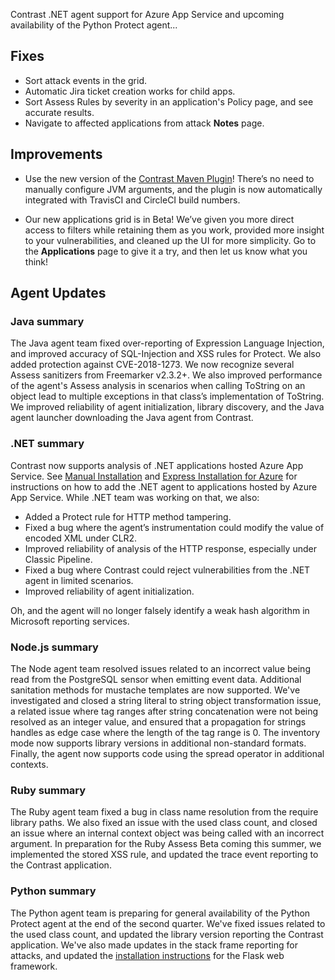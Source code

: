 <!--
title: "Contrast 3.5.2 - May 2018"
description: "Contrast 3.5.2 May 2018"
tags: "3.5.2 May Release Notes"
-->

Contrast .NET agent support for Azure App Service and upcoming availability of the Python Protect agent...

## Fixes

* Sort attack events in the grid. 
* Automatic Jira ticket creation works for child apps.
* Sort Assess Rules by severity in an application's Policy page, and see accurate results. 
* Navigate to affected applications from attack **Notes** page. 


## Improvements 

* Use the new version of the [Contrast Maven Plugin](tools-build.html#maven)! There’s no need to manually configure JVM arguments, and the plugin is now automatically integrated with TravisCI and CircleCI build numbers.

* Our new applications grid is in Beta! We’ve given you more direct access to filters while retaining them as you work, provided more insight to your vulnerabilities, and cleaned up the UI for more simplicity. Go to the **Applications** page to give it a try, and then let us know what you think!


## Agent Updates

### Java summary 

The Java agent team fixed over-reporting of Expression Language Injection, and improved accuracy of SQL-Injection and XSS rules for Protect. We also added protection against CVE-2018-1273. We now recognize several Assess sanitizers from Freemarker v2.3.2+. We also improved performance of the agent's Assess analysis in scenarios when calling ToString on an object lead to multiple exceptions in that class’s implementation of ToString. We improved reliability of agent initialization, library discovery, and the Java agent launcher downloading the Java agent from Contrast. 

### .NET summary 

Contrast now supports analysis of .NET applications hosted Azure App Service. See [Manual Installation](installation-netinstall.html#net-manual) and [Express Installation for Azure](installation-netinstall.html#net-express) for instructions on how to add the .NET agent to applications hosted by Azure App Service. While .NET team was working on that, we also:  

* Added a Protect rule for HTTP method tampering. 
* Fixed a bug where the agent’s instrumentation could modify the value of encoded XML under CLR2.
* Improved reliability of analysis of the HTTP response, especially under Classic Pipeline.
* Fixed a bug where Contrast could reject vulnerabilities from the .NET agent in limited scenarios.
* Improved reliability of agent initialization. 

Oh, and the agent will no longer falsely identify a weak hash algorithm in Microsoft reporting services.

### Node.js summary 

The Node agent team resolved issues related to an incorrect value being read from the PostgreSQL sensor when emitting event data. Additional sanitation methods for mustache templates are now supported. We've investigated and closed a string literal to string object transformation issue, a related issue where tag ranges after string concatenation were not being resolved as an integer value, and ensured that a propagation for strings handles as edge case where the length of the tag range is 0. The inventory mode now supports library versions in additional non-standard formats. Finally, the agent now supports code using the spread operator in additional contexts.

### Ruby summary 

The Ruby agent team fixed a bug in class name resolution from the require library paths. We also fixed an issue with the used class count, and closed an issue where an internal context object was being called with an incorrect argument. In preparation for the Ruby Assess Beta coming this summer, we implemented the stored XSS rule, and updated the trace event reporting to the Contrast application.

### Python summary

The Python agent team is preparing for general availability of the Python Protect agent at the end of the second quarter. We've fixed issues related to the used class count, and updated the library version reporting the Contrast application. We've also made updates in the stack frame reporting for attacks, and updated the [installation instructions](installation-python.html#python-install) for the Flask web framework.


